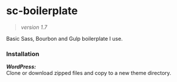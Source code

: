 # sc-boilerplate #
> *version 1.7*  

Basic Sass, Bourbon and Gulp boilerplate I use.

### Installation ###
***WordPress:***  
Clone or download zipped files and copy to a new theme directory.

